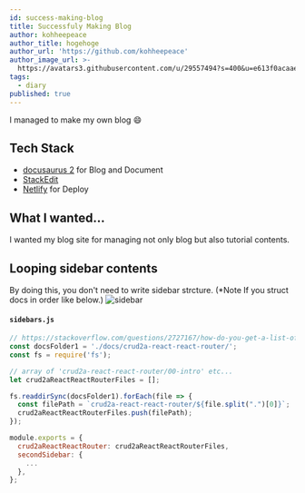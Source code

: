 ```yaml
---
id: success-making-blog
title: Successfuly Making Blog
author: kohheepeace
author_title: hogehoge
author_url: 'https://github.com/kohheepeace'
author_image_url: >-
  https://avatars3.githubusercontent.com/u/29557494?s=400&u=e613f0acaae1f51e7e96530b95437d2d69bad713&v=4
tags:
  - diary
published: true
---
```



I managed to make my own blog 😄

<!--truncate-->

## Tech Stack
- [docusaurus 2](https://v2.docusaurus.io) for Blog and Document
- [StackEdit](https://github.com/benweet/stackedit)
- [Netlify](https://www.netlify.com/) for Deploy


## What I wanted...
I wanted my blog site for managing not only blog but also tutorial contents.


## Looping sidebar contents
By doing this, you don't need to write sidebar strcture.
(*Note If you struct docs in order like below.)
![sidebar](https://storage.googleapis.com/coderhackers-assets/blog/docusaurus-sidebar-auto-lookup.png)

#### `sidebars.js`

```js
// https://stackoverflow.com/questions/2727167/how-do-you-get-a-list-of-the-names-of-all-files-present-in-a-directory-in-node-j
const docsFolder1 = './docs/crud2a-react-react-router/';
const fs = require('fs');

// array of 'crud2a-react-react-router/00-intro' etc...
let crud2aReactReactRouterFiles = [];

fs.readdirSync(docsFolder1).forEach(file => {
  const filePath = `crud2a-react-react-router/${file.split(".")[0]}`;
  crud2aReactReactRouterFiles.push(filePath);
});

module.exports = {
  crud2aReactReactRouter: crud2aReactReactRouterFiles,
  secondSidebar: {
    ...
  },
};
```

<!--stackedit_data:
eyJoaXN0b3J5IjpbLTc2MjU3MTk0LC04ODY3MDc5NzddfQ==
-->
